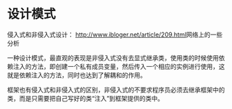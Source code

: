﻿# 设计模式
侵入式和非侵入式设计：
<http://www.ibloger.net/article/209.html>网络上的一些分析

一种设计模式，最直观的表现是非侵入式没有去显式继承类，使用类的时候使用依赖注入的方法，即创建一个私有成员变量，然后传入一个相应的实例进行使用，这就是依赖注入的方法，同时也达到了解耦和的作用。

框架也有侵入式和非侵入式的区别，非侵入式的不要求程序员必须去继承框架中的类，而是只需要把自己写好的类“注入”到框架提供的类中。
